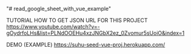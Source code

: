"# read_google_sheet_with_vue_example"

TUTORIAL HOW TO GET JSON URL FOR THIS PROJECT
https://www.youtube.com/watch?v=-gOydrfoLHs&list=PLNdOOEHu4xzJNGbX2ez_0Zvomur5sUoiO&index=1 

DEMO (EXAMPLE) 
https://suhu-seed-vue-proj.herokuapp.com/
